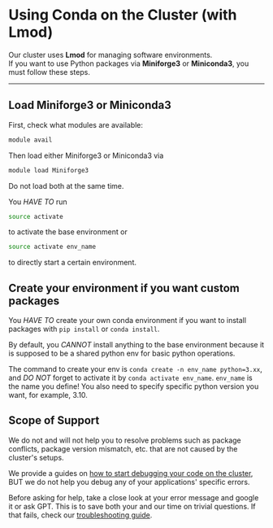 # Using Conda on the Cluster (with Lmod)

Our cluster uses **Lmod** for managing software environments.  
If you want to use Python packages via **Miniforge3** or **Miniconda3**, you
must follow these steps.

---

## Load Miniforge3 or Miniconda3

First, check what modules are available:

```bash
module avail
```

Then load either Miniforge3 or Miniconda3 via

```bash
module load Miniforge3
```

Do not load both at the same time.

You *HAVE TO* run 
```bash
source activate
```
 to activate the base environment or
```bash
source activate env_name
```
to directly start a certain environment.

## Create your environment if you want custom packages

You *HAVE TO* create your own conda environment if you want to install packages
with `pip install` or `conda install`.

By default, you *CANNOT* install anything to the base environment because it is
supposed to be a shared python env for basic python operations.

The command to create your env is `conda create -n env_name python=3.xx`, and
*DO NOT* forget to activate it by `conda activate env_name`. `env_name` is the
name you define! You also need to specify specific python version you want, for
example, 3.10.

## Scope of Support

We do not and will not help you to resolve problems such as package conflicts,
package version mismatch, etc. that are not caused by the cluster's setups.

We provide a guides on
[how to start debugging your code on the cluster](debugging.md), BUT we do not
help you debug any of your applications' specific errors.

Before asking for help, take a close look at your error message and google it or
ask GPT. This is to save both your and our time on trivial questions. If that
fails, check our [troubleshooting guide](troubleshooting.md).
